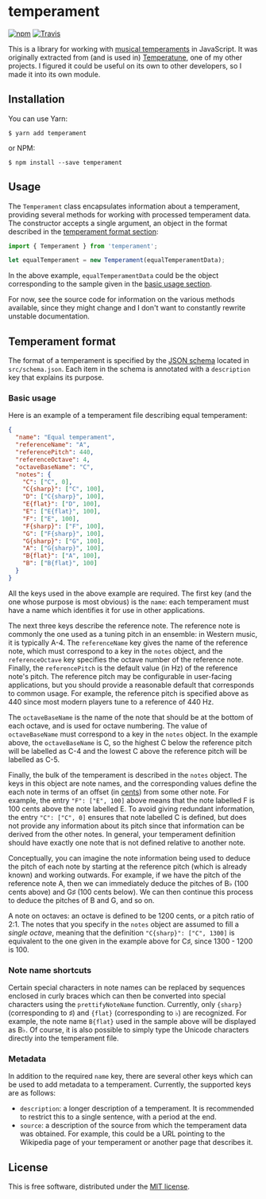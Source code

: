 # temperament

[![npm](https://img.shields.io/npm/v/temperament.svg)](https://www.npmjs.com/package/temperament)
[![Travis](https://img.shields.io/travis/ianprime0509/temperament.svg)](https://travis-ci.org/ianprime0509/temperament)

This is a library for working with [musical
temperaments](https://en.wikipedia.org/wiki/Musical_temperament) in JavaScript.
It was originally extracted from (and is used in)
[Temperatune](https://github.com/ianprime0509/temperatune), one of my other
projects.  I figured it could be useful on its own to other developers, so I
made it into its own module.

## Installation

You can use Yarn:

```shell
$ yarn add temperament
```

or NPM:

```shell
$ npm install --save temperament
```

## Usage

The `Temperament` class encapsulates information about a temperament, providing
several methods for working with processed temperament data.  The constructor
accepts a single argument, an object in the format described in the
[temperament format section](#temperament-format):

```js
import { Temperament } from 'temperament';

let equalTemperament = new Temperament(equalTemperamentData);
```

In the above example, `equalTemperamentData` could be the object corresponding
to the sample given in the [basic usage section](#basic-usage).

For now, see the source code for information on the various methods available,
since they might change and I don't want to constantly rewrite unstable
documentation.

## Temperament format

The format of a temperament is specified by the [JSON
schema](http://json-schema.org/) located in `src/schema.json`.  Each item in
the schema is annotated with a `description` key that explains its purpose.

### Basic usage

Here is an example of a temperament file describing equal temperament:

```json
{
  "name": "Equal temperament",
  "referenceName": "A",
  "referencePitch": 440,
  "referenceOctave": 4,
  "octaveBaseName": "C",
  "notes": {
    "C": ["C", 0],
    "C{sharp}": ["C", 100],
    "D": ["C{sharp}", 100],
    "E{flat}": ["D", 100],
    "E": ["E{flat}", 100],
    "F": ["E", 100],
    "F{sharp}": ["F", 100],
    "G": ["F{sharp}", 100],
    "G{sharp}": ["G", 100],
    "A": ["G{sharp}", 100],
    "B{flat}": ["A", 100],
    "B": ["B{flat}", 100]
  }
}
```

All the keys used in the above example are required.  The first key (and the
one whose purpose is most obvious) is the `name`: each temperament must have a
name which identifies it for use in other applications.

The next three keys describe the reference note.  The reference note is
commonly the one used as a tuning pitch in an ensemble: in Western music, it is
typically A-4.  The `referenceName` key gives the name of the reference note,
which must correspond to a key in the `notes` object, and the `referenceOctave`
key specifies the octave number of the reference note.  Finally, the
`referencePitch` is the default value (in Hz) of the reference note's pitch.
The reference pitch may be configurable in user-facing applications, but you
should provide a reasonable default that corresponds to common usage.  For
example, the reference pitch is specified above as 440 since most modern
players tune to a reference of 440 Hz.

The `octaveBaseName` is the name of the note that should be at the bottom of
each octave, and is used for octave numbering.  The value of `octaveBaseName`
must correspond to a key in the `notes` object.  In the example above, the
`octaveBaseName` is C, so the highest C below the reference pitch will be
labelled as C-4 and the lowest C above the reference pitch will be labelled as
C-5.

Finally, the bulk of the temperament is described in the `notes` object.  The
keys in this object are note names, and the corresponding values define the
each note in terms of an offset (in
[cents](https://en.wikipedia.org/wiki/Cent_(music))) from some other note.  For
example, the entry `"F": ["E", 100]` above means that the note labelled F is
100 cents above the note labelled E.  To avoid giving redundant information,
the entry `"C": ["C", 0]` ensures that note labelled C is defined, but does not
provide any information about its pitch since that information can be derived
from the other notes.  In general, your temperament definition should have
exactly one note that is not defined relative to another note.

Conceptually, you can imagine the note information being used to deduce the
pitch of each note by starting at the reference pitch (which is already known)
and working outwards.  For example, if we have the pitch of the reference note
A, then we can immediately deduce the pitches of B♭ (100 cents above) and G♯
(100 cents below).  We can then continue this process to deduce the pitches of
B and G, and so on.

A note on octaves: an octave is defined to be 1200 cents, or a pitch ratio of
2:1.  The notes that you specify in the `notes` object are assumed to fill a
*single octave*, meaning that the definition `"C{sharp}": ["C", 1300]` is
equivalent to the one given in the example above for C♯, since 1300 - 1200
is 100.

### Note name shortcuts

Certain special characters in note names can be replaced by sequences enclosed
in curly braces which can then be converted into special characters using the
`prettifyNoteName` function.  Currently, only `{sharp}` (corresponding to ♯)
and `{flat}` (corresponding to ♭) are recognized.  For example, the note name
`B{flat}` used in the sample above will be displayed as B♭.  Of course, it is
also possible to simply type the Unicode characters directly into the
temperament file.

### Metadata

In addition to the required `name` key, there are several other keys which can
be used to add metadata to a temperament.  Currently, the supported keys are as
follows:

- `description`: a longer description of a temperament.  It is recommended to
  restrict this to a single sentence, with a period at the end.
- `source`: a description of the source from which the temperament data was
  obtained.  For example, this could be a URL pointing to the Wikipedia page of
  your temperament or another page that describes it.

## License

This is free software, distributed under the [MIT
license](https://opensource.org/licenses/MIT).
